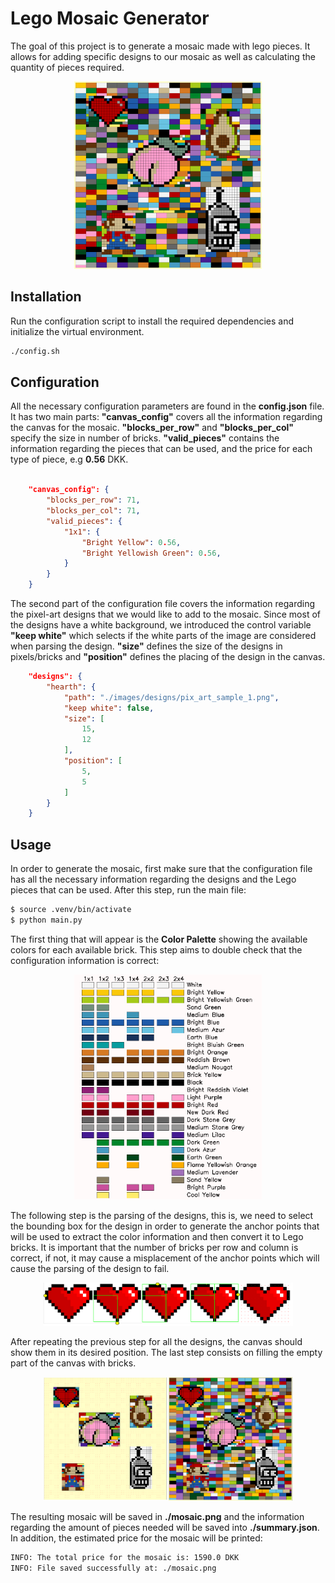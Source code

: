 # Lego Mosaic Generator
The goal of this project is to generate a mosaic made with lego pieces. It allows for adding specific designs to our mosaic as well as calculating the quantity of pieces required.

<p align="center">
  <a>
    <img src="images/mosaic.png" width="300"  alt="Logo">
  </a>
</p>

## Installation
Run the configuration script to install the required dependencies and initialize the virtual environment. 
```sh
./config.sh
```

## Configuration

All the necessary configuration parameters are found in the **config.json** file. It has two main parts: **"canvas_config"** covers all the information regarding the canvas for the mosaic. **"blocks_per_row"** and **"blocks_per_col"** specify the size in number of bricks. **"valid_pieces"** contains the information regarding the pieces that can be used, and the price for each type of piece, e.g **0.56** DKK.

```json

    "canvas_config": {
        "blocks_per_row": 71,
        "blocks_per_col": 71,
        "valid_pieces": {
            "1x1": {
                "Bright Yellow": 0.56,
                "Bright Yellowish Green": 0.56,
            }
        }
    }

```
The second part of the configuration file covers the information regarding the pixel-art designs that we would like to add to the mosaic. Since most of the designs have a white background, we introduced the control variable **"keep white"** which selects if the white parts of the image are considered when parsing the design. **"size"** defines the size of the designs in pixels/bricks and **"position"** defines the placing of the design in the canvas.

```json
    "designs": {
        "hearth": {
            "path": "./images/designs/pix_art_sample_1.png",
            "keep white": false,
            "size": [
                15,
                12
            ],
            "position": [
                5,
                5
            ]
        }
    }
```

## Usage

In order to generate the mosaic, first make sure that the configuration file has all the necessary information regarding the designs and the Lego pieces that can be used. After this step, run the main file:

```sh
$ source .venv/bin/activate
$ python main.py
```
The first thing that will appear is the **Color Palette** showing the available colors for each available brick. This step aims to double check that the configuration information is correct:
<p align="center">
  <a>
    <img src="images/Color_Palette.png" width="300"  alt="Logo">
  </a>
</p>

The following step is the parsing of the designs, this is, we need to select the bounding box for the design in order to generate the anchor points that will be used to extract the color information and then convert it to Lego bricks. It is important that the number of bricks per row and column is correct, if not, it may cause a misplacement of the anchor points which will cause the parsing of the design to fail.
<p align="center">
  <a>
    <img src="images/design_corner_selection.png" width="400"  alt="Logo">
  </a>
</p>



After repeating the previous step for all the designs, the canvas should show them in its desired position. The last step consists on filling the empty part of the canvas with bricks.

<p align="center">
  <a>
    <img src="images/designs_and_result.png" width=400"  alt="Logo">
  </a>
</p>

The resulting mosaic will be saved in **./mosaic.png** and the information regarding the amount of pieces needed will be saved into **./summary.json**. In addition, the estimated price for the mosaic will be printed:

```sh
INFO: The total price for the mosaic is: 1590.0 DKK
INFO: File saved successfully at: ./mosaic.png
```